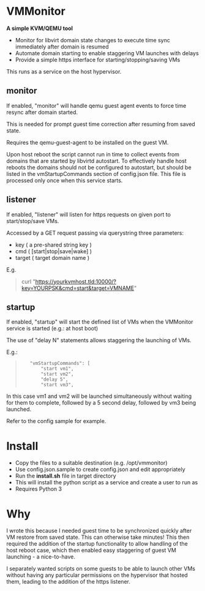 
# VMMonitor
**A simple KVM/QEMU tool**
- Monitor for libvirt domain state changes to execute time sync immediately after domain is resumed
- Automate domain starting to enable staggering VM launches with delays
- Provide a simple https interface for starting/stopping/saving VMs

This runs as a service on the host hypervisor.

## monitor

If enabled, "monitor" will handle qemu guest agent events to force time resync after domain started.
 
This is needed for prompt guest time correction after resuming from saved state.

Requires the qemu-guest-agent to be installed on the guest VM.

Upon host reboot the script cannot run in time to collect events from domains that are started by libvirtd autostart. To effectively handle host reboots the domains should not be configured to autostart, but should be listed in the vmStartupCommands section of config.json file. This file is processed only once when this service starts.

## listener

If enabled, "listener" will listen for https requests on given port to start/stop/save VMs.

Accessed by a GET request passing via querystring three parameters:

- key ( a pre-shared string key )
- cmd ( [start|stop|save|wake] )
- target ( target domain name )

E.g.
> curl "https://yourkvmhost.tld:10000/?key=YOURPSK&cmd=start&target=VMNAME"

## startup 

If enabled, "startup" will start the defined list of VMs when the VMMonitor service is started (e.g.: at host boot)

The use of "delay N" statements allows staggering the launching of VMs. 

E.g.:
>        "vmStartupCommands": [
>            "start vm1",
>            "start vm2",
>            "delay 5",
>            "start vm3",

In this case vm1 and vm2 will be launched simultaneously without waiting for them to complete, followed by a 5 second delay, followed by vm3 being launched.

Refer to the config sample for example.

# Install

- Copy the files to a suitable destination (e.g. /opt/vmmonitor)
- Use config.json.sample to create config.json and edit appropriately
- Run the **install.sh** file in target directory
- This will install the python script as a service and create a user to run as
- Requires Python 3

# Why

I wrote this because I needed guest time to be synchronized quickly after VM restore from saved state. This can otherwise take minutes! This then required the addition of the startup functionality to allow handling of the host reboot case, which then enabled easy staggering of guest VM launching - a nice-to-have.

I separately wanted scripts on some guests to be able to launch other VMs without having any particular permissions on the hypervisor that hosted them, leading to the addition of the https listener.
